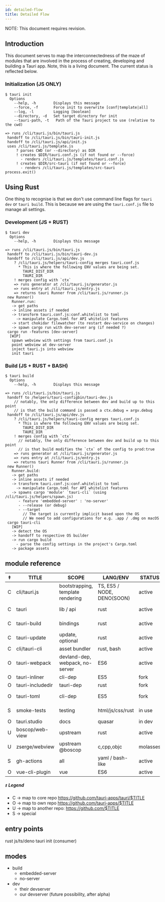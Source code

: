 ```yaml
---
id: detailed-flow
title: Detailed Flow
---
```


NOTE: This document requires revision.

## Introduction

This document serves to map the interconnectedness of the maze of modules that are involved in the process of creating, developing and building a Tauri app. Note, this is a living document. The current status is reflected below.

### Initialization (JS ONLY)

```
$ tauri init
  Options
    --help, -h        Displays this message
    --force, -f       Force init to overwrite [conf|template|all]
    --log, -l         Logging [boolean]
    --directory, -d   Set target directory for init
    --tauri-path, -t   Path of the Tauri project to use (relative to the cwd)

=> runs /cli/tauri.js/bin/tauri.js
 handoff to /cli/tauri.js/bin/tauri-init.js
 handoff to /cli/tauri.js/api/init.js
 uses /cli/tauri.js/template.js
     ? parses CWD (or --directory) as DIR
     ! creates $DIR/tauri.conf.js (if not found or --force)
       - renders /cli/tauri.js/templates/tauri.conf.js
     ! creates $DIR/src-tauri (if not found or --force)
       - renders /cli/tauri.js/templates/src-tauri
process.exit()
```

## Using Rust

One thing to recognise is that we don't use command line flags for `tauri dev` or `tauri build`. This is because we are using the `tauri.conf.js` file to manage all settings.

### Development (JS + RUST)

```
$ tauri dev
  Options
    --help, -h        Displays this message

=> runs /cli/tauri.js/bin/tauri.js
 handoff to /cli/tauri.js/bin/tauri-dev.js
 handoff to /cli/tauri.js/api/dev.js
    ? /cli/tauri.js/helpers/tauri-config merges tauri.conf.js
      * This is where the following ENV values are being set.
        TAURI_DIST_DIR
        TAURI_DIR
    ! merges config with `ctx`
    => runs generator at /cli/tauri.js/generator.js
    => runs entry at /cli/tauri.js/entry.js
    => returns tauri Runner from /cli/tauri.js/runner.js
 new Runner()
   Runner.run:
   -> get paths
   -> inline assets if needed
   -> transform tauri.conf.js:conf.whitelist to toml
     -> manipulate Cargo.toml for API whitelist features
   -> start chokidar filewatcher (to restart dev-service on changes)
   -> spawn cargo run with dev-server arg (if needed ?)
 cargo run -features [dev-server]
  [WIP]
   spawn webview with settings from tauri.conf.js
   point webview at dev-server
   inject tauri.js into webview
   init tauri
```

### Build (JS + RUST + BASH)

```
$ tauri build
  Options
    --help, -h        Displays this message

=> runs /cli/tauri.js/bin/tauri.js
 handoff to /helpers/tauri-configbin/tauri-dev.js
    // notably, the only difference between dev and build up to this point
    // is that the build command is passed a ctx.debug = argv.debug
 handoff to /cli/tauri.js/api/dev.js
    ? /cli/tauri.js/helpers/tauri-config merges tauri.conf.js
      * This is where the following ENV values are being set.
        TAURI_DIST_DIR
        TAURI_DIR
    ! merges config with `ctx`
      // notably, the only difference between dev and build up to this point
      // is that build modifies the `ctx` of the config to prod:true
    => runs generator at /cli/tauri.js/generator.js
    => runs entry at /cli/tauri.js/entry.js
    => returns tauri Runner from /cli/tauri.js/runner.js
 new Runner()
   Runner.build:
   -> get paths
   -> inline assets if needed
   -> transform tauri.conf.js:conf.whitelist to toml
     -> manipulate Cargo.toml for API whitelist features
   -> spawns cargo 'module' `tauri-cli` (using /cli/tauri.js/helpers/spawn.js)
      - feature 'embedded-server' : 'no-server'
      - --release (or debug)
      - --target
        // The target is currently implicit based upon the OS
        // We need to add configurations for e.g. .app / .dmg on macOS
 cargo tauri-cli
   [WIP]
   -> detect the OS
   -> handoff to respective OS builder
   -> run cargo build
     - parse the config settings in the project's Cargo.toml
   -> package assets
```

## module reference

| ‡   | TITLE            | SCOPE                             | LANG/ENV                   | STATUS   | CODEOWNERS                    |
| --- | ---------------- | --------------------------------- | -------------------------- | -------- | ----------------------------- |
| C   | cli/tauri.js     | bootstrapping, template rendering | TS, ES5 / NODE, DENO(SOON) | active   | Lucas, Daniel, Noah           |
| C   | tauri            | lib / api                         | rust                       | active   | Lucas, Tensor, Khionu, Daniel |
| C   | tauri-build      | bindings                          | rust                       | active   | Lucas, Tensor, Khionu, Daniel |
| C   | tauri-update     | update, optional                  | rust                       | active   | Lucas, Tensor, Khionu, Daniel |
| C   | cli/tauri-cli    | asset bundler                     | rust, bash                 | active   | Tensor, Daniel                |
| O   | tauri-webpack    | devland-dep, webpack, no-server   | ES6                        | active   | Lucas, Benoit                 |
| O   | tauri-inliner    | cli-dep                           | ES5                        | fork     | Lucas, Daniel                 |
| O   | tauri-includedir | tauri-dep                         | rust                       | fork     | Lucas, Tensor                 |
| O   | tauri-toml       | cli-dep                           | ES5                        | fork     | Lucas, Daniel, Noah           |
| S   | smoke-tests      | testing                           | html/js/css/rust           | in use   | respective authors            |
| O   | tauri.studio     | docs                              | quasar                     | in dev   | Daniel                        |
| U   | boscop/web-view  | upstream                          | rust                       | active   | boscop/xsey                   |
| U   | zserge/webview   | upstream @boscop                  | c,cpp,objc                 | molasses | zserge                        |
| S   | gh-actions       | all                               | yaml / bash-like           | active   | Jacob, Daniel, Rajiv          |
| O   | vue-cli-plugin   | vue                               | ES6                        | active   | Noah                          |

##### `‡` Legend

- C -> map to core repo https://github.com/tauri-apps/tauri/$TITLE
- O -> map to own repo https://github.com/tauri-apps/$TITLE
- U -> map to another repo: https://github.com/$TITLE
- S -> special

## entry points

rust
js/ts/deno
tauri init (consumer)

## modes

- build
  - embedded-server
  - no-server
- dev
  - their devserver
  - our devserver (future possibility, after alpha)
